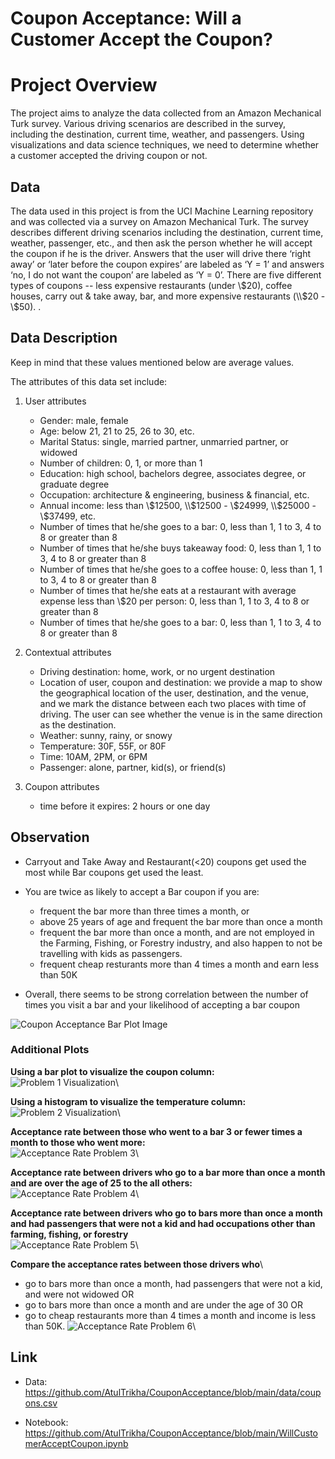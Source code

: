 # Coupon Acceptance: Will a Customer Accept the Coupon?

# Project Overview

The project aims to analyze the data collected from an Amazon Mechanical Turk survey. Various driving scenarios are described in the survey, including the destination, current time, weather, and passengers. Using visualizations and data science techniques, we need to determine whether a customer accepted the driving coupon or not.

## Data

The data used in this project is from the UCI Machine Learning repository and was collected via a survey on Amazon Mechanical Turk. The survey describes different driving scenarios including the destination, current time, weather, passenger, etc., and then ask the person whether he will accept the coupon if he is the driver. Answers that the user will drive there ‘right away’ or ‘later before the coupon expires’ are labeled as ‘Y = 1’ and answers ‘no, I do not want the coupon’ are labeled as ‘Y = 0’.  There are five different types of coupons -- less expensive restaurants (under \\$20), coffee houses, carry out & take away, bar, and more expensive restaurants (\\$20 - \\$50). .

## Data Description
Keep in mind that these values mentioned below are average values.

The attributes of this data set include:

1. User attributes
    -  Gender: male, female
    -  Age: below 21, 21 to 25, 26 to 30, etc.
    -  Marital Status: single, married partner, unmarried partner, or widowed
    -  Number of children: 0, 1, or more than 1
    -  Education: high school, bachelors degree, associates degree, or graduate degree
    -  Occupation: architecture & engineering, business & financial, etc.
    -  Annual income: less than \\$12500, \\$12500 - \\$24999, \\$25000 - \\$37499, etc.
    -  Number of times that he/she goes to a bar: 0, less than 1, 1 to 3, 4 to 8 or greater than 8
    -  Number of times that he/she buys takeaway food: 0, less than 1, 1 to 3, 4 to 8 or greater than 8
    -  Number of times that he/she goes to a coffee house: 0, less than 1, 1 to 3, 4 to 8 or greater than 8
    -  Number of times that he/she eats at a restaurant with average expense less than \\$20 per
    person: 0, less than 1, 1 to 3, 4 to 8 or greater than 8
    -  Number of times that he/she goes to a bar: 0, less than 1, 1 to 3, 4 to 8 or greater than 8
    

2. Contextual attributes
    - Driving destination: home, work, or no urgent destination
    - Location of user, coupon and destination: we provide a map to show the geographical
    location of the user, destination, and the venue, and we mark the distance between each
    two places with time of driving. The user can see whether the venue is in the same
    direction as the destination.
    - Weather: sunny, rainy, or snowy
    - Temperature: 30F, 55F, or 80F
    - Time: 10AM, 2PM, or 6PM
    - Passenger: alone, partner, kid(s), or friend(s)


3. Coupon attributes
    - time before it expires: 2 hours or one day

## Observation

- Carryout and Take Away and Restaurant(<20) coupons get used the most while Bar coupons get used the least.

- You are twice as likely to accept a Bar coupon if you are:
    - frequent the bar more than three times a month, or
    - above 25 years of age and frequent the bar more than once a month
    - frequent the bar more than once a month, and are not employed in the Farming, Fishing, or Forestry industry, and also happen to not be travelling with kids as passengers.
    - frequent cheap resturants more than 4 times a month and earn less than 50K
- Overall, there seems to be strong correlation between the number of times you visit a bar and your likelihood of accepting a bar coupon

![Coupon Acceptance Bar Plot Image](https://github.com/AtulTrikha/CouponAcceptance/blob/main/images/coupon_acceptance.png "Coupon Acceptance Bar Plot")

### Additional Plots

**Using a bar plot to visualize the coupon column:**\
![Problem 1 Visualization](https://github.com/AtulTrikha/CouponAcceptance/blob/main/images/Visualize_Coupon_Using_Barplot.png "Problem 1 Visualization")\

**Using a histogram to visualize the temperature column:**\
![Problem 2 Visualization](https://github.com/AtulTrikha/CouponAcceptance/blob/main/images/Visualize_Temprature_Using_Histogram.png "Problem 2 Visualization")\

 **Acceptance rate between those who went to a bar 3 or fewer times a month to those who went more:**\
![Acceptance Rate Problem 3](https://github.com/AtulTrikha/CouponAcceptance/blob/main/images/Visualizing_Bar_Coupon_Acceptance_3_or_Fewer_or_More_Than_3.png "Acceptance Rate Problem 3")\

**Acceptance rate between drivers who go to a bar more than once a month and are over the age of 25 to the all others:**\
![Acceptance Rate Problem 4](https://github.com/AtulTrikha/CouponAcceptance/blob/main/images/Visualizing_Bar_Coupon_Acceptance_Visited_Bar_More_Than_Once_Over_25.png "Acceptance Rate Problem 4")\

**Acceptance rate between drivers who go to bars more than once a month and had passengers that were not a kid and had occupations other than farming, fishing, or forestry**\
![Acceptance Rate Problem 5](https://github.com/AtulTrikha/CouponAcceptance/blob/main/images/Visualizing_Bar_Coupon_Acceptance_Once_A_Month_Not_Farming_Fishing_Forestry_No_Kid_Passengers.png "Acceptance Rate Problem 5")\

**Compare the acceptance rates between those drivers who**\
 - go to bars more than once a month, had passengers that were not a kid, and were not widowed OR
 - go to bars more than once a month and are under the age of 30 OR
 - go to cheap restaurants more than 4 times a month and income is less than 50K.
![Acceptance Rate Problem 6](https://github.com/AtulTrikha/CouponAcceptance/blob/main/images/Visualizing_Bar_Coupon_Acceptance_Based_On_Criteria_6.png "Acceptance Rate Problem 6")\

## Link

- Data: https://github.com/AtulTrikha/CouponAcceptance/blob/main/data/coupons.csv

- Notebook: https://github.com/AtulTrikha/CouponAcceptance/blob/main/WillCustomerAcceptCoupon.ipynb
